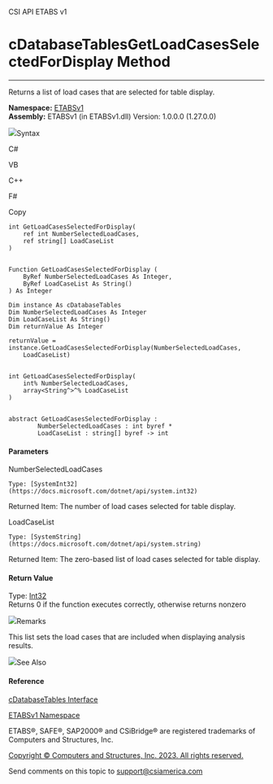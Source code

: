 ﻿

CSI API ETABS v1

# cDatabaseTablesGetLoadCasesSelectedForDisplay Method  
  
---  
  
Returns a list of load cases that are selected for table display.

**Namespace:** [ETABSv1](2780f1b8-2033-5289-2298-1cdb2a7508d9.htm)  
**Assembly:** ETABSv1 (in ETABSv1.dll) Version: 1.0.0.0 (1.27.0.0)

![](../icons/SectionExpanded.png)Syntax

C#

VB

C++

F#

Copy

    
    
    int GetLoadCasesSelectedForDisplay(
    	ref int NumberSelectedLoadCases,
    	ref string[] LoadCaseList
    )
    
    
    Function GetLoadCasesSelectedForDisplay ( 
    	ByRef NumberSelectedLoadCases As Integer,
    	ByRef LoadCaseList As String()
    ) As Integer
    
    Dim instance As cDatabaseTables
    Dim NumberSelectedLoadCases As Integer
    Dim LoadCaseList As String()
    Dim returnValue As Integer
    
    returnValue = instance.GetLoadCasesSelectedForDisplay(NumberSelectedLoadCases, 
    	LoadCaseList)
    
    
    int GetLoadCasesSelectedForDisplay(
    	int% NumberSelectedLoadCases, 
    	array<String^>^% LoadCaseList
    )
    
    
    abstract GetLoadCasesSelectedForDisplay : 
            NumberSelectedLoadCases : int byref * 
            LoadCaseList : string[] byref -> int 
    

#### Parameters

NumberSelectedLoadCases

    Type: [SystemInt32](https://docs.microsoft.com/dotnet/api/system.int32)  
Returned Item: The number of load cases selected for table display.

LoadCaseList

    Type: [SystemString](https://docs.microsoft.com/dotnet/api/system.string)  
Returned Item: The zero-based list of load cases selected for table display.

#### Return Value

Type: [Int32](https://docs.microsoft.com/dotnet/api/system.int32)  
Returns 0 if the function executes correctly, otherwise returns nonzero

![](../icons/SectionExpanded.png)Remarks

This list sets the load cases that are included when displaying analysis
results.

![](../icons/SectionExpanded.png)See Also

#### Reference

[cDatabaseTables Interface](ee40c9d3-38a7-f8fa-62e4-9da8c2cd3af7.htm)

[ETABSv1 Namespace](2780f1b8-2033-5289-2298-1cdb2a7508d9.htm)

ETABS®, SAFE®, SAP2000® and CSiBridge® are registered trademarks of Computers
and Structures, Inc.  

[Copyright © Computers and Structures, Inc. 2023. All rights
reserved.](http://www.csiamerica.com)

Send comments on this topic to
[support@csiamerica.com](mailto:support%40csiamerica.com?Subject=CSI%20API%20ETABS%20v1)

